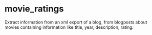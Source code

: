 # movie_ratings
Extract information from an xml export of a blog, from blogposts about movies containing information like title, year, description, rating.
